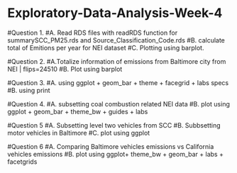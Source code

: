 # Exploratory-Data-Analysis-Week-4

#Question 1. 
#A. Read RDS files with readRDS function for summarySCC_PM25.rds and Source_Classification_Code.rds
#B. calculate total of Emitions per year for NEI dataset
#C. Plotting using barplot.

#Question 2.
#A.Totalize information of emissions from Baltimore city   from NEI | flips=24510
#B. Plot using barplot

#Question 3.
#A. using ggplot + geom_bar + theme + facegrid + labs specs
#B. using print

#Question 4.
#A. subsetting coal combustion related NEI data
#B. plot using ggplot + geom_bar + theme_bw + guides + labs

#Question 5
#A. Subsetting level two vehicles from SCC
#B. Subbsetting motor vehicles in Baltimore
#C. plot using ggplot

#Question 6
#A. Comparing Baltimore vehicles emissions vs California vehicles emissions
#B. plot using ggplot+ theme_bw + geom_bar  + labs + facetgrids



